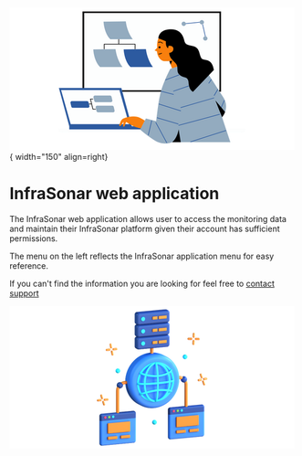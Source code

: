 ![Application](../images/application.png){ width="150" align=right}

# InfraSonar web application

The InfraSonar web application allows user to access the monitoring data and maintain their InfraSonar platform given their account has sufficient permissions.

The menu on the left reflects the InfraSonar application menu for easy reference.

If you can't find the information you are looking for feel free to [contact support](../introduction/support.md)

![Application](../images/application_candy.png)
